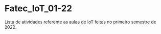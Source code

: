 # Fatec_IoT_01-22
Lista de atividades referente as aulas de IoT feitas no primeiro semestre de 2022.
